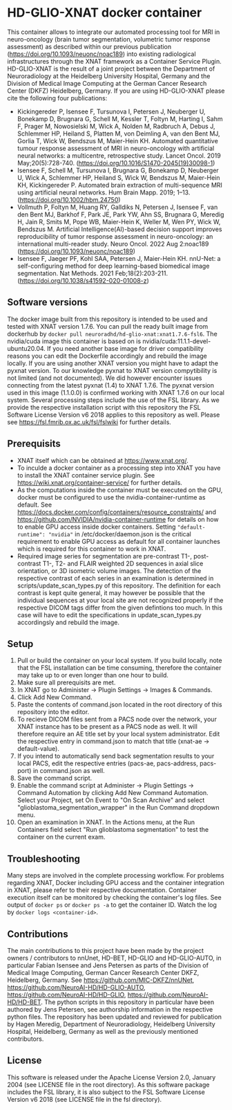# HD-GLIO-XNAT docker container
This container allows to integrate our automated processing tool for MRI in neuro-oncology (brain tumor segmentation, volumetric tumor response assessment) as described within our previous publication (https://doi.org/10.1093/neuonc/noac189) into existing radiological infrastructures through the XNAT framework as a Container Service Plugin. HD-GLIO-XNAT is the result of a joint project between the Department of Neuroradiology at the Heidelberg University Hospital, Germany and the Division of Medical Image Computing at the German Cancer Research Center (DKFZ) Heidelberg, Germany. If you are using HD-GLIO-XNAT please cite the following four publications:

* Kickingereder P, Isensee F, Tursunova I, Petersen J, Neuberger U, Bonekamp D, Brugnara G, Schell M, Kessler T, Foltyn M, Harting I, Sahm F, Prager M, Nowosielski M, Wick A, Nolden M, Radbruch A, Debus J, Schlemmer HP, Heiland S, Platten M, von Deimling A, van den Bent MJ, Gorlia T, Wick W, Bendszus M, Maier-Hein KH. Automated quantitative tumour response assessment of MRI in neuro-oncology with artificial neural networks: a multicentre, retrospective study. Lancet Oncol. 2019 May;20(5):728-740. (https://doi.org/10.1016/S1470-2045(19)30098-1)
* Isensee F, Schell M, Tursunova I, Brugnara G, Bonekamp D, Neuberger U, Wick A, Schlemmer HP, Heiland S, Wick W, Bendszus M, Maier-Hein KH, Kickingereder P. Automated brain extraction of multi-sequence MRI using artificial neural networks. Hum Brain Mapp. 2019; 1–13. (https://doi.org/10.1002/hbm.24750)
* Vollmuth P, Foltyn M, Huang RY, Galldiks N, Petersen J, Isensee F, van den Bent MJ, Barkhof F, Park JE, Park YW, Ahn SS, Brugnara G, Meredig H, Jain R, Smits M, Pope WB, Maier-Hein K, Weller M, Wen PY, Wick W, Bendszus M. Artificial Intelligence(AI)-based decision support improves reproducibility of tumor response assessment in neuro-oncology: an international multi-reader study. Neuro Oncol. 2022 Aug 2:noac189 (https://doi.org/10.1093/neuonc/noac189)
* Isensee F, Jaeger PF, Kohl SAA, Petersen J, Maier-Hein KH. nnU-Net: a self-configuring method for deep learning-based biomedical image segmentation. Nat Methods. 2021 Feb;18(2):203-211. (https://doi.org/10.1038/s41592-020-01008-z)

## Software versions
The docker image built from this repository is intended to be used and tested with XNAT version 1.7.6.
You can pull the ready built image from dockerhub by `docker pull neuroradhd/hd-glio-xnat:xnat1.7.6-fsl6`.
The nvidia/cuda image this container is based on is nvidia/cuda:11.1.1-devel-ubuntu20.04.
If you need another base image for driver compatibility reasons you can edit the Dockerfile accordingly and rebuild the image locally.
If you are using another XNAT version you might have to adapt the pyxnat version. To our knowledge pyxnat to XNAT version compytibility is not limited (and not documented). 
We did however encounter issues connecting from the latest pyxnat (1.4) to XNAT 1.7.6. The pyxnat version used in this image (1.1.0.0) is confirmed working with XNAT 1.7.6 on our local system.
Several processing steps include the use of the FSL library. As we provide the respective installation script with this repository
the FSL Software License Version v6 2018 applies to this repository as well. Please see https://fsl.fmrib.ox.ac.uk/fsl/fslwiki for further details.

## Prerequisits
- XNAT itself which can be obtained at https://www.xnat.org/. 
- To inculde a docker container as a processing step into XNAT you have to install the XNAT container service plugin. See https://wiki.xnat.org/container-service/ for further details.
- As the computations inside the container must be executed on the GPU, docker must be configured to use the nvidia-container-runtime as default. See https://docs.docker.com/config/containers/resource_constraints/ and https://github.com/NVIDIA/nvidia-container-runtime for details on how to enable GPU access inside docker containers. Setting `"default-runtime": "nvidia"` in /etc/docker/daemon.json is the critical requirement to enable GPU access as default for all container launches which is required for this container to work in XNAT.
- Required image series for segmentation are pre-contrast T1-, post-contrast T1-, T2- and FLAIR weighted 2D sequences in axial slice orientation, or 3D isometric volume images. The  detection of the respective contrast of each series in an examination is determined in scripts/update_scan_types.py of this repository. The definition for each contrast is kept quite general, it may however be possible that the individual sequences at your local site are not recognized properly if the respective DICOM tags differ from the given defintions too much. In this case will have to edit the specifications in update_scan_types.py accordingsly and rebuild the image.

## Setup
1. Pull or build the container on your local system. If you build locally, note that the FSL installation can be time consuming, therefore the container may take up to or even longer than one hour to build. 
2. Make sure all prerequisits are met.
3. In XNAT go to Administer -> Plugin Settings -> Images & Commands. 
4. Click Add New Command.
5. Paste the contents of command.json located in the root directory of this repository into the editor.
6. To recieve DICOM files sent from a PACS node over the network, your XNAT instance has to be present as a PACS node as well. It will therefore require an AE title set by your local system administrator. Edit the respective entry in command.json to match that title (xnat-ae -> default-value).
7. If you intend to automatically send back segmentation results to your local PACS, edit the respective entries (pacs-ae, pacs-address, pacs-port) in command.json as well.
8. Save the command script.
9. Enable the command script at Administer -> Plugin Settings -> Command Automation by clicking Add New Command Automation. Select your Project, set On Event to "On Scan Archive" and select "glioblastoma_segmentation_wrapper" in the Run Command dropdown menu.
10. Open an examination in XNAT. In the Actions menu, at the Run Containers field select "Run glioblastoma segmentation" to test the container on the current exam.

## Troubleshooting
Many steps are involved in the complete processing workflow. For problems regarding XNAT, Docker including GPU access and the container integration in XNAT, please refer to their respective documentation. 
Container execution itself can be monitored by checking the container's log files. 
See output of `docker ps` or `docker ps -a` to get the container ID. Watch the log by `docker logs <container-id>`.

## Contributions
The main contributions to this project have been made by the project owners / contributors to nnUnet, HD-BET, HD-GLIO and HD-GLIO-AUTO, in particular Fabian Isensee and Jens Petersen as parts of the Division of Medical Image Computing, German Cancer Research Center DKFZ, Heidelberg, Germany.
See https://github.com/MIC-DKFZ/nnUNet, https://github.com/NeuroAI-HD/HD-GLIO-AUTO, https://github.com/NeuroAI-HD/HD-GLIO, https://github.com/NeuroAI-HD/HD-BET.
The python scripts in this repository in particular have been authored by Jens Petersen, see authorship information in the respective python files. 
The repository has been updated and reviewed for publication by Hagen Meredig, Department of Neuroradiology, Heidelberg University Hospital, Heidelberg, Germany as well as the previously mentioned contributors.

## License
This software is released under the Apache License Version 2.0, January 2004 (see LICENSE file in the root directory). 
As this software package includes the FSL library, it is also subject to the FSL Software License Version v6 2018 (see LICENSE file in the fsl directory).

